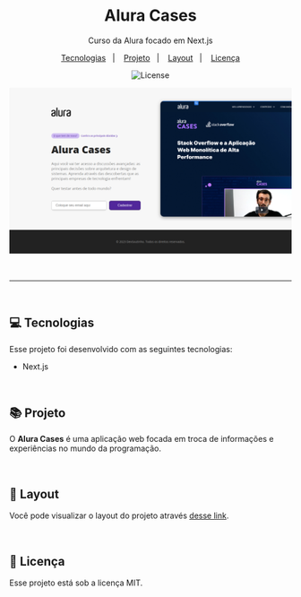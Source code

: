 <h1 align="center"> Alura Cases </h1>

<p align="center">
Curso da Alura focado em Next.js
</p>

<p align="center">
  <a href="#-tecnologias">Tecnologias</a>&nbsp;&nbsp;&nbsp;|&nbsp;&nbsp;&nbsp;
  <a href="#-projeto">Projeto</a>&nbsp;&nbsp;&nbsp;|&nbsp;&nbsp;&nbsp;
  <a href="#-layout">Layout</a>&nbsp;&nbsp;&nbsp;|&nbsp;&nbsp;&nbsp;
  <a href="#memo-licença">Licença</a>
</p>

<p align="center">
  <img alt="License" src="https://img.shields.io/static/v1?label=license&message=MIT&color=49AA26&labelColor=000000">
</p>

<p align="center">
  <img alt="Projeto" src="public/images/desktop.png">
</p>

<br>

---

<br>

## 💻 Tecnologias

Esse projeto foi desenvolvido com as seguintes tecnologias:

- Next.js

<br>

## 📚 Projeto

O **Alura Cases** é uma aplicação web focada em troca de informações e experiências no mundo da programação.

<br>

## 🔖 Layout

Você pode visualizar o layout do projeto através [desse link](https://alura-cases-alpha.vercel.app/).

<br>

## 📄 Licença

Esse projeto está sob a licença MIT.


